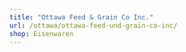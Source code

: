 ```yaml
---
title: "Ottawa Feed & Grain Co Inc."
url: /ottawa/ottawa-feed-und-grain-co-inc/
shop: Eisenwaren
---
```


